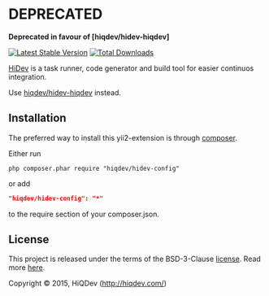 DEPRECATED
==========

**Deprecated in favour of [hiqdev/hidev-hiqdev]**

[![Latest Stable Version](https://poser.pugx.org/hiqdev/hidev-config/v/stable)](//packagist.org/packages/hiqdev/hidev-config)
[![Total Downloads](https://poser.pugx.org/hiqdev/hidev-config/downloads)](//packagist.org/packages/hiqdev/hidev-config)

[HiDev](https://github.com/hiqdev/hidev) is a task runner, code generator and build tool for easier continuos integration.

Use [hiqdev/hidev-hiqdev](https://github.com/hidev-hiqdev) instead.

## Installation

The preferred way to install this yii2-extension is through [composer](http://getcomposer.org/download/).

Either run

```
php composer.phar require "hiqdev/hidev-config"
```

or add

```json
"hiqdev/hidev-config": "*"
```

to the require section of your composer.json.

## License

This project is released under the terms of the BSD-3-Clause [license](LICENSE).
Read more [here](http://choosealicense.com/licenses/bsd-3-clause).

Copyright © 2015, HiQDev (http://hiqdev.com/)
